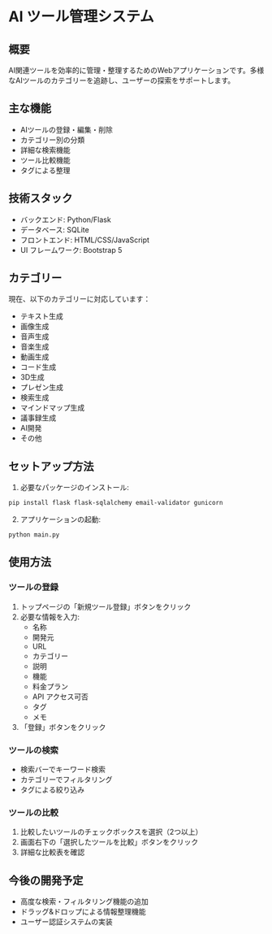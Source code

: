 # AI ツール管理システム

## 概要
AI関連ツールを効率的に管理・整理するためのWebアプリケーションです。多様なAIツールのカテゴリーを追跡し、ユーザーの探索をサポートします。

## 主な機能
- AIツールの登録・編集・削除
- カテゴリー別の分類
- 詳細な検索機能
- ツール比較機能
- タグによる整理

## 技術スタック
- バックエンド: Python/Flask
- データベース: SQLite
- フロントエンド: HTML/CSS/JavaScript
- UI フレームワーク: Bootstrap 5

## カテゴリー
現在、以下のカテゴリーに対応しています：
- テキスト生成
- 画像生成
- 音声生成
- 音楽生成
- 動画生成
- コード生成
- 3D生成
- プレゼン生成
- 検索生成
- マインドマップ生成
- 議事録生成
- AI開発
- その他

## セットアップ方法
1. 必要なパッケージのインストール:
```bash
pip install flask flask-sqlalchemy email-validator gunicorn
```

2. アプリケーションの起動:
```bash
python main.py
```

## 使用方法

### ツールの登録
1. トップページの「新規ツール登録」ボタンをクリック
2. 必要な情報を入力:
   - 名称
   - 開発元
   - URL
   - カテゴリー
   - 説明
   - 機能
   - 料金プラン
   - API アクセス可否
   - タグ
   - メモ
3. 「登録」ボタンをクリック

### ツールの検索
- 検索バーでキーワード検索
- カテゴリーでフィルタリング
- タグによる絞り込み

### ツールの比較
1. 比較したいツールのチェックボックスを選択（2つ以上）
2. 画面右下の「選択したツールを比較」ボタンをクリック
3. 詳細な比較表を確認

## 今後の開発予定
- 高度な検索・フィルタリング機能の追加
- ドラッグ&ドロップによる情報整理機能
- ユーザー認証システムの実装

